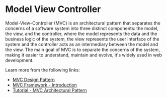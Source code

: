 # Model View Controller

Model-View-Controller (MVC) is an architectural pattern that separates the concerns of a software system into three distinct components: the model, the view, and the controller, where the model represents the data and the business logic of the system, the view represents the user interface of the system and the controller acts as an intermediary between the model and the view. The main goal of MVC is to separate the concerns of the system, making it easier to understand, maintain and evolve, it's widely used in web development.

Learn more from the following links:

- [MVC Design Pattern](https://www.geeksforgeeks.org/mvc-design-pattern/)
- [MVC Framework - Introduction](https://www.tutorialspoint.com/mvc_framework/mvc_framework_introduction.htm)
- [Tutorial - MVC Architectural Pattern](https://www.youtube.com/watch?v=e9S90R-Y24Q)